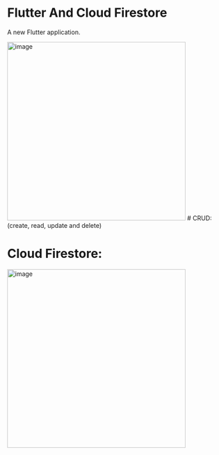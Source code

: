 # Flutter And Cloud Firestore
A new Flutter application.

<img width="410" alt="image" src="https://user-images.githubusercontent.com/75604506/175465232-b94f93db-b86f-4dbd-8e3e-e80bb4026295.png">
# CRUD: 
(create, read, update and delete) 


# Cloud Firestore:
<img width="410" alt="image" src="https://user-images.githubusercontent.com/75604506/175465647-e5dd82c0-43d7-49a6-887b-32869f519758.png">
